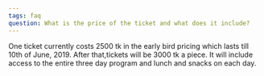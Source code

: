 ```yaml
---
tags: faq
question: What is the price of the ticket and what does it include?
---
```

One ticket currently costs 2500 tk in the early bird pricing which lasts till 10th of June, 2019. After that,tickets will be 3000 tk a piece. It will include access to the entire three day program and lunch and snacks on each day.